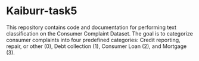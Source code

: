 # Kaiburr-task5
This repository contains code and documentation for performing text classification on the Consumer Complaint Dataset. The goal is to categorize consumer complaints into four predefined categories: Credit reporting, repair, or other (0), Debt collection (1), Consumer Loan (2), and Mortgage (3).
